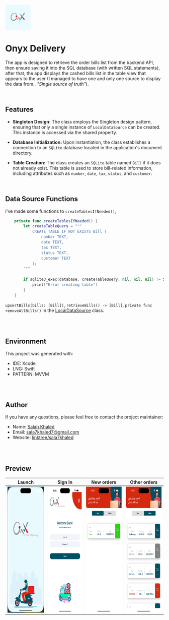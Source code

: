 <img src="ios-onyx-delivery/Resources/Assets.xcassets/AppIcon.appiconset/Group 31.jpg" height="80">

# Onyx Delivery
The app is designed to retrieve the order bills list from the backend API, then ensure saving it into the SQL database (with written SQL statements), after that, the app displays the cashed bills list in the table view that appears to the user (I managed to have one and only one source to display the data from.. *"Single source of truth"*).

<br>
<be>

## Features
* **Singleton Design:** The class employs the Singleton design pattern, ensuring that only a single instance of `LocalDataSource` can be created. This instance is accessed via the shared property.
  
* **Database Initialization:** Upon instantiation, the class establishes a connection to an `SQLite` database located in the application's document directory.
  
* **Table Creation:** The class creates an `SQLite` table named `Bill` if it does not already exist. This table is used to store bill-related information, including attributes such as `number`, `date`, `tax`, `status`, and `customer`.

<br>
<be>

## Data Source Functions

I've made some functions to `createTablesIfNeeded()`,
```swift
    private func createTablesIfNeeded() {
        let createTableQuery = """
            CREATE TABLE IF NOT EXISTS Bill (
                number TEXT,
                date TEXT,
                tax TEXT,
                status TEXT,
                customer TEXT
            );
        """

        if sqlite3_exec(database, createTableQuery, nil, nil, nil) != SQLITE_OK {
            print("Error creating table")
        }
    }
```

`upsertBills(bills: [Bill])`, `retrieveBills() -> [Bill]`, `private func removeAllBills()` in the [LocalDataSource](ios-onyx-delivery/Core/Local/SQL/LocalDataSource.swift) class.

<br>
<br>

## Environment
This project was generated with:
* IDE: Xcode
* LNG: Swift
* PATTERN: MVVM

<br>
<br>

## Author
If you have any questions, please feel free to contact the project maintainer:

- Name: [Salah Khaled](Https://www.linkedin.com/in/sala7khaled/)
- Email: sala7khaled7@gmail.com
- Website: [linktree/sala7khaled](https://linktr.ee/sala7khaled)

<br>
<br>

## Preview

| Launch | Sign In | New orders | Other orders |
| --- | --- | --- | --- |
| <img src="/Assets/1.png" height="400"> | <img src="Assets/2.png" height="400"> | <img src="Assets/3.png" height="400"> | <img src="Assets/4.png" height="400"> |
